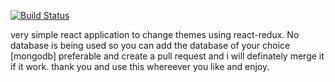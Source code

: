 [![Build Status](http://89e8-103-212-156-110.ngrok.io:8080/buildStatus/icon?job=ReactThemeChanger)](http://89e8-103-212-156-110.ngrok.io:8080/job/ReactThemeChanger/)

very simple react application to change themes using react-redux.
No database is being used so you can add the database of your choice [mongodb] preferable and create a pull request and i will definately merge it if it work.
thank you and use this whereever you like and enjoy. 

<!-- testing Three  -->
